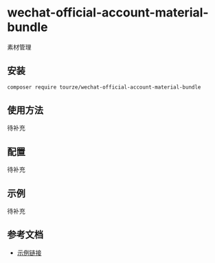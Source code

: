 # wechat-official-account-material-bundle

素材管理

## 安装

```bash
composer require tourze/wechat-official-account-material-bundle
```

## 使用方法

待补充

## 配置

待补充

## 示例

待补充

## 参考文档

- [示例链接](https://example.com)
